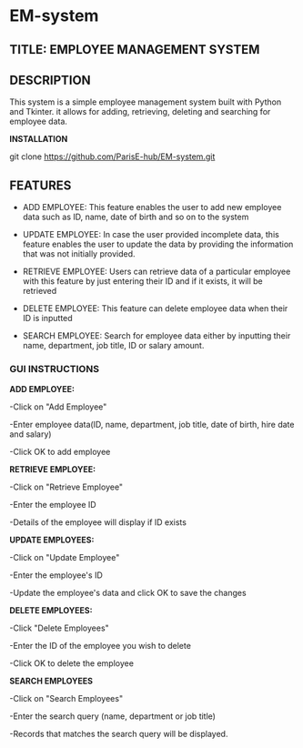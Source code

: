 # EM-system
## TITLE: EMPLOYEE MANAGEMENT SYSTEM

## DESCRIPTION

This system is a simple employee management system built with Python and Tkinter. it allows for adding, retrieving, deleting and searching for employee data.

**INSTALLATION**

git clone https://github.com/ParisE-hub/EM-system.git

## FEATURES

- ADD EMPLOYEE: This feature enables the user to add new employee data such as ID, name, date of birth and so on to the system

- UPDATE EMPLOYEE: In case the user provided incomplete data, this feature enables the user to update the data by providing the information that was not initially provided.

- RETRIEVE EMPLOYEE: Users can retrieve data of a particular employee with this feature by just entering their ID and if it exists, it will be retrieved

- DELETE EMPLOYEE: This feature can delete employee data when their ID is inputted

- SEARCH EMPLOYEE: Search for employee data either by inputting their name, department, job title, ID or salary amount.

### GUI INSTRUCTIONS
**ADD EMPLOYEE:** 

-Click on "Add Employee" 

-Enter employee data(ID, name, department, job title, date of birth, hire date and salary)

-Click OK to add employee

**RETRIEVE EMPLOYEE:**

-Click on "Retrieve Employee"

-Enter the employee ID

-Details of the employee will display if ID exists

**UPDATE EMPLOYEES:**

-Click on "Update Employee"

-Enter the employee's ID

-Update the employee's data and click OK to save the changes

**DELETE EMPLOYEES:**

-Click "Delete Employees"

-Enter the ID of the employee you wish to delete

-Click OK to delete the employee

**SEARCH EMPLOYEES**

-Click on "Search Employees"

-Enter the search query (name, department or job title)

-Records that matches the search query will be displayed.


